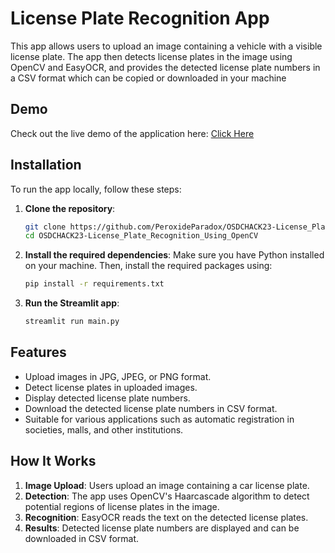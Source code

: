 # License Plate Recognition App

This app allows users to upload an image containing a vehicle with a visible license plate. The app then detects license plates in the image using OpenCV and EasyOCR, and provides the detected license plate numbers in a CSV format which can be copied or downloaded in your machine 

## Demo

Check out the live demo of the application here:  [Click Here](https://spotmycar.streamlit.app/)


## Installation
To run the app locally, follow these steps:

1. **Clone the repository**:
    ```bash
    git clone https://github.com/PeroxideParadox/OSDCHACK23-License_Plate_Recognition_Using_OpenCV.git
    cd OSDCHACK23-License_Plate_Recognition_Using_OpenCV
    ```

2. **Install the required dependencies**:
    Make sure you have Python installed on your machine. Then, install the required packages using:
    ```bash
    pip install -r requirements.txt
    ```

3. **Run the Streamlit app**:
    ```bash
    streamlit run main.py
    ```

## Features

- Upload images in JPG, JPEG, or PNG format.
- Detect license plates in uploaded images.
- Display detected license plate numbers.
- Download the detected license plate numbers in CSV format.
- Suitable for various applications such as automatic registration in societies, malls, and other institutions.

## How It Works

1. **Image Upload**: Users upload an image containing a car license plate.
2. **Detection**: The app uses OpenCV's Haarcascade algorithm to detect potential regions of license plates in the image.
3. **Recognition**: EasyOCR reads the text on the detected license plates.
4. **Results**: Detected license plate numbers are displayed and can be downloaded in CSV format.





